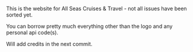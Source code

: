 This is the website for All Seas Cruises & Travel - not all issues have been sorted yet.

You can borrow pretty much everything other than the logo and any personal api code(s).

Will add credits in the next commit.

